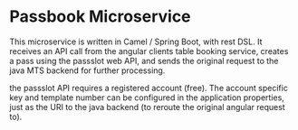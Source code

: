 # Passbook Microservice

This microservice is written in Camel / Spring Boot, with rest DSL. 
It receives an API call from the angular clients table booking service, creates a pass using the passslot web API,
and sends the original request to the java MTS backend for further processing.

the passslot API requires a registered account (free). The account specific key and template number can be configured in the application properties,
just as the URI to the java backend (to reroute the original angular request to).
